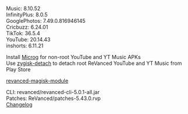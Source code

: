 Music: 8.10.52  
InfinityPlus: 8.0.5  
GooglePhotos: 7.49.0.816946145  
Cricbuzz: 6.24.01  
TikTok: 36.5.4  
YouTube: 20.14.43  
inshorts: 6.11.21  

Install [Microg](https://github.com/ReVanced/GmsCore/releases) for non-root YouTube and YT Music APKs  
Use [zygisk-detach](https://github.com/j-hc/zygisk-detach) to detach root ReVanced YouTube and YT Music from Play Store  

[revanced-magisk-module](https://github.com/j-hc/revanced-magisk-module)
  
CLI: revanced/revanced-cli-5.0.1-all.jar  
Patches: ReVanced/patches-5.43.0.rvp  
[Changelog](https://github.com/ReVanced/revanced-patches/releases/tag/v5.43.0)  
